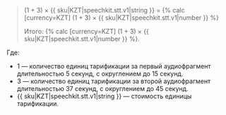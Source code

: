 > (1 + 3) × {{ sku|KZT|speechkit.stt.v1|string }} = {% calc [currency=KZT] (1 + 3) × {{ sku|KZT|speechkit.stt.v1|number }} %}
>
> Итого: {% calc [currency=KZT] (1 + 3) × {{ sku|KZT|speechkit.stt.v1|number }} %}.

Где:
* 1 — количество единиц тарификации за первый аудиофрагмент длительностью 5 секунд, с округлением до 15 секунд.
* 3 — количество единиц тарификации за второй аудиофрагмент длительностью 37 секунд, с округлением до 45 секунд.
* {{ sku|KZT|speechkit.stt.v1|string }} — стоимость единицы тарификации.